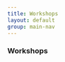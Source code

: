 ```yaml
---
title: Workshops
layout: default
group: main-nav
---
```


<section class="current-tab"> 
<div class="centering-wrapper">
<h3>Workshops</h3>
<!-- <p>SFPC frequently asked questions.</p> -->
</div>  
</section>